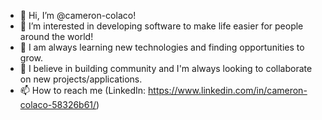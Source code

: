 - 👋 Hi, I’m @cameron-colaco!
- 👀 I’m interested in developing software to make life easier for people around the world!
- 🌱 I am always learning new technologies and finding opportunities to grow.
- 💞️ I believe in building community and I'm always looking to collaborate on new projects/applications.
- 📫 How to reach me (LinkedIn: https://www.linkedin.com/in/cameron-colaco-58326b61/)

<!---
cameron-colaco/cameron-colaco is a ✨ special ✨ repository because its `README.md` (this file) appears on your GitHub profile.
You can click the Preview link to take a look at your changes.
--->
